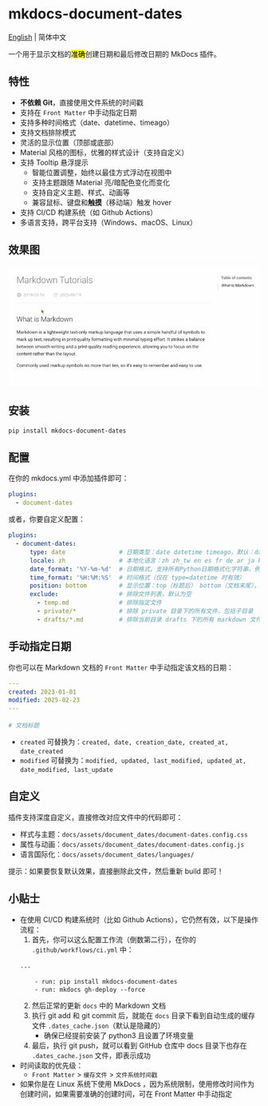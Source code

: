 # mkdocs-document-dates

[English](README.md) | 简体中文



一个用于显示文档的<mark>准确</mark>创建日期和最后修改日期的 MkDocs 插件。

## 特性

- **不依赖 Git**，直接使用文件系统的时间戳
- 支持在 `Front Matter` 中手动指定日期
- 支持多种时间格式（date、datetime、timeago）
- 支持文档排除模式
- 灵活的显示位置（顶部或底部）
- Material 风格的图标，优雅的样式设计（支持自定义）
- 支持 Tooltip 悬浮提示
  - 智能位置调整，始终以最佳方式浮动在视图中
  - 支持主题跟随 Material 亮/暗配色变化而变化
  - 支持自定义主题、样式、动画等
  - 兼容鼠标、键盘和**触摸**（移动端）触发 hover
- 支持 CI/CD 构建系统（如 Github Actions）
- 多语言支持，跨平台支持（Windows、macOS、Linux）


## 效果图

![render](render.gif)

## 安装

```bash
pip install mkdocs-document-dates
```

## 配置

在你的 mkdocs.yml 中添加插件即可：

```yaml
plugins:
  - document-dates
```

或者，你要自定义配置：

```yaml
plugins:
  - document-dates:
      type: date               # 日期类型：date datetime timeago，默认：date
      locale: zh               # 本地化语言：zh zh_tw en es fr de ar ja ko ru，默认：en
      date_format: '%Y-%m-%d'  # 日期格式，支持所有Python日期格式化字符串，例如：%Y年%m月%d日、%b %d, %Y
      time_format: '%H:%M:%S'  # 时间格式（仅在 type=datetime 时有效）
      position: bottom         # 显示位置：top（标题后） bottom（文档末尾），默认：bottom
      exclude:                 # 排除文件列表，默认为空
        - temp.md              # 排除指定文件
        - private/*            # 排除 private 目录下的所有文件，包括子目录
        - drafts/*.md          # 排除当前目录 drafts 下的所有 markdown 文件，不包括子目录

```

## 手动指定日期

你也可以在 Markdown 文档的 `Front Matter` 中手动指定该文档的日期：

```yaml
---
created: 2023-01-01
modified: 2025-02-23
---

# 文档标题
```

- `created` 可替换为：`created, date, creation_date, created_at, date_created`
- `modified` 可替换为：`modified, updated, last_modified, updated_at, date_modified, last_update`

## 自定义

插件支持深度自定义，直接修改对应文件中的代码即可：

- 样式与主题：`docs/assets/document_dates/document-dates.config.css`
- 属性与动画：`docs/assets/document_dates/document-dates.config.js`
- 语言国际化：`docs/assets/document_dates/languages/`

提示：如果要恢复默认效果，直接删除此文件，然后重新 build 即可！

## 小贴士

- 在使用 CI/CD 构建系统时（比如 Github Actions），它仍然有效，以下是操作流程：
    1. 首先，你可以这么配置工作流（倒数第二行），在你的 `.github/workflows/ci.yml` 中：
    ```
    ...
    
        - run: pip install mkdocs-document-dates
        - run: mkdocs gh-deploy --force
    ```
    2. 然后正常的更新 `docs` 中的 Markdown 文档
    3. 执行 git add 和 git commit 后，就能在 `docs` 目录下看到自动生成的缓存文件 `.dates_cache.json`（默认是隐藏的）
        - 确保已经提前安装了 python3 且设置了环境变量
    4. 最后，执行 git push，就可以看到 GitHub 仓库中 docs 目录下也存在 `.dates_cache.json` 文件，即表示成功
- 时间读取的优先级：
    - `Front Matter` > `缓存文件` > `文件系统时间戳` 
- 如果你是在 Linux 系统下使用 MkDocs ，因为系统限制，使用修改时间作为创建时间，如果需要准确的创建时间，可在 Front Matter 中手动指定